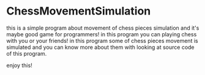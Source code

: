 # ChessMovementSimulation
this is a simple program about movement of chess pieces simulation and it's maybe good game for programmers!
in this program you can playing chess with you or your friends! 
in this program some of chess pieces movement is simulated and you can know more about them with looking at source code of this program.

enjoy this!
